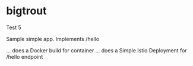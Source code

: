 # bigtrout
Test 5

Sample simple app.
Implements /hello

... does a Docker build for container
... does a Simple Istio Deployment for /hello endpoint
